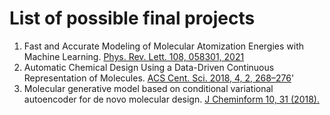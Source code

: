 # List of possible final projects #

1. Fast and Accurate Modeling of Molecular Atomization Energies with Machine Learning. 
   [Phys. Rev. Lett. 108, 058301, 2021](https://journals.aps.org/prl/abstract/10.1103/PhysRevLett.108.058301)
2. Automatic Chemical Design Using a Data-Driven Continuous Representation of Molecules.
   [ACS Cent. Sci. 2018, 4, 2, 268–276](https://pubs.acs.org/doi/10.1021/acscentsci.7b00572)'
3. Molecular generative model based on conditional variational autoencoder for de novo molecular design.
    [J Cheminform 10, 31 (2018). ](https://doi.org/10.1186/s13321-018-0286-7)